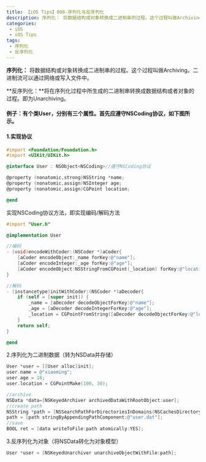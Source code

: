 ```yaml
---
title: 【iOS Tips】008-序列化与反序列化
description: 序列化： 将数据结构或对象转换成二进制串的过程。这个过程叫做Archiving。二进制流可以通过网络或写入文件中。反序列化：将在序列化过程中所生成的二进制串转换成数据结构或者对象的过程。即为Unarchiving。
categories:
 - iOS
 - iOS Tips
tags:
 - 序列化
 - 反序列化
---
```


**序列化：** 将数据结构或对象转换成二进制串的过程。这个过程叫做Archiving。二进制流可以通过网络或写入文件中。

**反序列化：**将在序列化过程中所生成的二进制串转换成数据结构或者对象的过程。即为Unarchiving。

#### 例子：有个类User，分别有三个属性。首先应遵守NSCoding协议，如下图所示。

#### 1.实现<NSCoding>协议

```objectivec
#import <Foundation/Foundation.h>
#import <UIKit/UIKit.h>

@interface User : NSObject<NSCoding>//遵守NSCoding协议

@property (nonatomic,strong)NSString *name;
@property (nonatomic,assign)NSInteger age;
@property (nonatomic,assign)CGPoint location;

@end

```

实现NSCoding协议方法，即实现编码/解码方法

```objectivec
#import "User.h"

@implementation User

//编码
- (void)encodeWithCoder:(NSCoder *)aCoder{
    [aCoder encodeObject:_name forKey:@"name"];
    [aCoder encodeInteger:_age forKey:@"age"];
    [aCoder encodeObject:NSStringFromCGPoint(_location) forKey:@"location"];
}

//解码
- (instancetype)initWithCoder:(NSCoder *)aDecoder{
    if (self = [super init]) {
        _name = [aDecoder decodeObjectForKey:@"name"];
        _age = [aDecoder decodeIntegerForKey:@"age"];
        _location = CGPointFromString([aDecoder decodeObjectForKey:@"location"]);
    }
    return self;
}

@end

```

2.序列化为二进制数据（转为NSData并存储）

```objectivec
User *user = [[User alloc]init];
user.name = @"xiaoming";
user.age = 18;
user.location = CGPointMake(100, 30);

//archive
NSData *data=[NSKeyedArchiver archivedDataWithRootObject:user];
//create path
NSString *path = [NSSearchPathForDirectoriesInDomains(NSCachesDirectory, NSUserDomainMask, YES) objectAtIndex:0];
path = [path stringByAppendingPathComponent:@"user.dat"];
//save
BOOL ret = [data writeToFile:path atomically:YES];

```

3.反序列化为对象（将NSData转化为对象模型）

```objectivec
User *user = [NSKeyedUnarchiver unarchiveObjectWithFile:path];
```